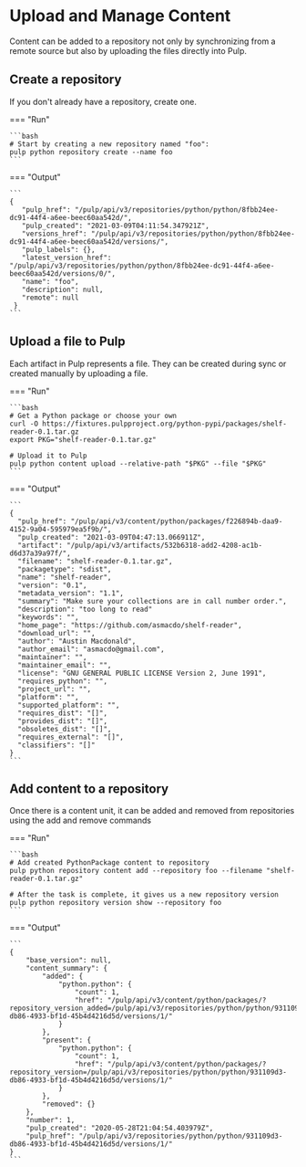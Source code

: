 # Upload and Manage Content

Content can be added to a repository not only by synchronizing from a remote source but also by uploading the files directly into Pulp.

## Create a repository

If you don't already have a repository, create one.

=== "Run"

    ```bash
    # Start by creating a new repository named "foo":
    pulp python repository create --name foo
    ```

=== "Output"

    ```
    {
       "pulp_href": "/pulp/api/v3/repositories/python/python/8fbb24ee-dc91-44f4-a6ee-beec60aa542d/",
       "pulp_created": "2021-03-09T04:11:54.347921Z",
       "versions_href": "/pulp/api/v3/repositories/python/python/8fbb24ee-dc91-44f4-a6ee-beec60aa542d/versions/",
       "pulp_labels": {},
       "latest_version_href": "/pulp/api/v3/repositories/python/python/8fbb24ee-dc91-44f4-a6ee-beec60aa542d/versions/0/",
       "name": "foo",
       "description": null,
       "remote": null
     }
    ```

## Upload a file to Pulp

Each artifact in Pulp represents a file. They can be created during sync or created manually by uploading a file.

=== "Run"

    ```bash
    # Get a Python package or choose your own
    curl -O https://fixtures.pulpproject.org/python-pypi/packages/shelf-reader-0.1.tar.gz
    export PKG="shelf-reader-0.1.tar.gz"
    
    # Upload it to Pulp
    pulp python content upload --relative-path "$PKG" --file "$PKG"
    ```

=== "Output"

    ```
    {
      "pulp_href": "/pulp/api/v3/content/python/packages/f226894b-daa9-4152-9a04-595979ea5f9b/",
      "pulp_created": "2021-03-09T04:47:13.066911Z",
      "artifact": "/pulp/api/v3/artifacts/532b6318-add2-4208-ac1b-d6d37a39a97f/",
      "filename": "shelf-reader-0.1.tar.gz",
      "packagetype": "sdist",
      "name": "shelf-reader",
      "version": "0.1",
      "metadata_version": "1.1",
      "summary": "Make sure your collections are in call number order.",
      "description": "too long to read"
      "keywords": "",
      "home_page": "https://github.com/asmacdo/shelf-reader",
      "download_url": "",
      "author": "Austin Macdonald",
      "author_email": "asmacdo@gmail.com",
      "maintainer": "",
      "maintainer_email": "",
      "license": "GNU GENERAL PUBLIC LICENSE Version 2, June 1991",
      "requires_python": "",
      "project_url": "",
      "platform": "",
      "supported_platform": "",
      "requires_dist": "[]",
      "provides_dist": "[]",
      "obsoletes_dist": "[]",
      "requires_external": "[]",
      "classifiers": "[]"
    }
    ```

## Add content to a repository

Once there is a content unit, it can be added and removed from repositories using the add and remove commands

=== "Run"

    ```bash
    # Add created PythonPackage content to repository
    pulp python repository content add --repository foo --filename "shelf-reader-0.1.tar.gz"
    
    # After the task is complete, it gives us a new repository version
    pulp python repository version show --repository foo
    ```

=== "Output"

    ```
    {
        "base_version": null,
        "content_summary": {
            "added": {
                "python.python": {
                    "count": 1,
                    "href": "/pulp/api/v3/content/python/packages/?repository_version_added=/pulp/api/v3/repositories/python/python/931109d3-db86-4933-bf1d-45b4d4216d5d/versions/1/"
                }
            },
            "present": {
                "python.python": {
                    "count": 1,
                    "href": "/pulp/api/v3/content/python/packages/?repository_version=/pulp/api/v3/repositories/python/python/931109d3-db86-4933-bf1d-45b4d4216d5d/versions/1/"
                }
            },
            "removed": {}
        },
        "number": 1,
        "pulp_created": "2020-05-28T21:04:54.403979Z",
        "pulp_href": "/pulp/api/v3/repositories/python/python/931109d3-db86-4933-bf1d-45b4d4216d5d/versions/1/"
    }
    ```
